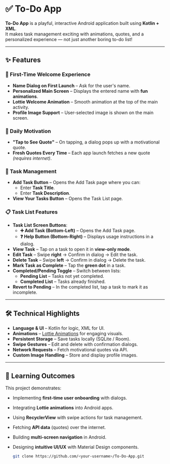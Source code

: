 # ✅ To-Do App

**To-Do App** is a playful, interactive Android application built using **Kotlin + XML**.  
It makes task management exciting with animations, quotes, and a personalized experience — not just another boring to-do list!  

---

## ✨ Features

### 👋 First-Time Welcome Experience
- **Name Dialog on First Launch** – Ask for the user's name.
- **Personalized Main Screen** – Displays the entered name with **fun animations**.
- **Lottie Welcome Animation** – Smooth animation at the top of the main activity.
- **Profile Image Support** – User-selected image is shown on the main screen.

### 💬 Daily Motivation
- **"Tap to See Quote"** – On tapping, a dialog pops up with a motivational quote.
- **Fresh Quotes Every Time** – Each app launch fetches a new quote *(requires internet)*.

### 📝 Task Management
- **Add Task Button** – Opens the Add Task page where you can:
  - Enter **Task Title**.
  - Enter **Task Description**.
- **View Your Tasks Button** – Opens the Task List page.

### 📋 Task List Features
- **Task List Screen Buttons**:
  - **➕ Add Task (Bottom-Left)** – Opens the Add Task page.
  - **❓ Help Button (Bottom-Right)** – Displays usage instructions in a dialog.
- **View Task** – Tap on a task to open it in **view-only mode**.
- **Edit Task** – Swipe **right** → Confirm in dialog → Edit the task.
- **Delete Task** – Swipe **left** → Confirm in dialog → Delete the task.
- **Mark Task as Complete** – Tap the **green dot** in a task.
- **Completed/Pending Toggle** – Switch between lists:
  - **Pending List** – Tasks not yet completed.
  - **Completed List** – Tasks already finished.
- **Revert to Pending** – In the completed list, tap a task to mark it as incomplete.

---

## 🛠 Technical Highlights
- **Language & UI** – Kotlin for logic, XML for UI.
- **Animations** – [Lottie Animations](https://lottiefiles.com/) for engaging visuals.
- **Persistent Storage** – Save tasks locally (SQLite / Room).
- **Swipe Gestures** – Edit and delete with confirmation dialogs.
- **Network Requests** – Fetch motivational quotes via API.
- **Custom Image Handling** – Store and display profile images.

---

## 🎯 Learning Outcomes
This project demonstrates:
- Implementing **first-time user onboarding** with dialogs.
- Integrating **Lottie animations** into Android apps.
- Using **RecyclerView** with swipe actions for task management.
- Fetching **API data** (quotes) over the internet.
- Building **multi-screen navigation** in Android.
- Designing **intuitive UI/UX** with Material Design components.


   ```bash
   git clone https://github.com/<your-username>/To-Do-App.git
